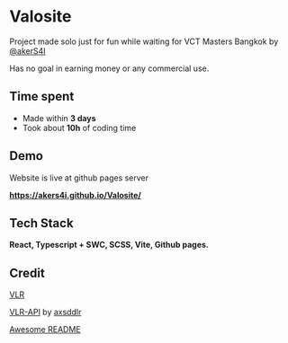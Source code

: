 
# Valosite

Project made solo just for fun while waiting for VCT Masters Bangkok by [@akerS4I](https://github.com/akerS4I)

Has no goal in earning money or any commercial use.

## Time spent

- Made within **3 days**
- Took about **10h** of coding time

## Demo

Website is live at github pages server

**<https://akers4i.github.io/Valosite/>**

## Tech Stack

**React, Typescript + SWC, SCSS, Vite, Github pages.**

## Credit

[VLR](https://www.vlr.gg/)

[VLR-API](https://github.com/axsddlr/vlrggapi) by [axsddlr](https://github.com/axsddlr/)

[Awesome README](https://github.com/matiassingers/awesome-readme)
